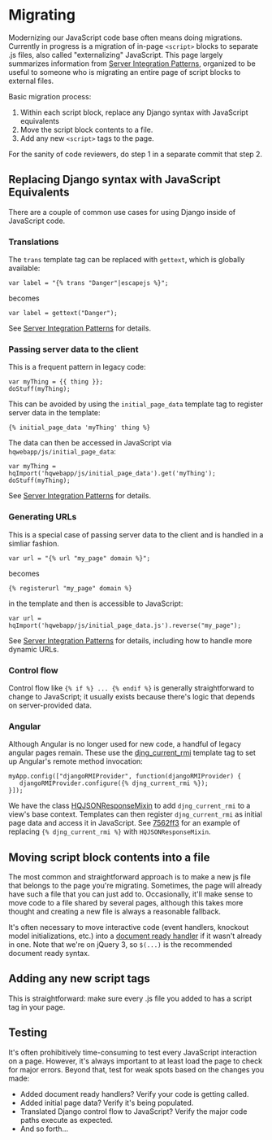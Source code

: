 # Migrating

Modernizing our JavaScript code base often means doing migrations. Currently in progress is a migration of in-page `<script>` blocks to separate .js files, also called "externalizing" JavaScript. This page largely summarizes information from [Server Integration Patterns](./integration-patterns.md), organized to be useful to someone who is migrating an entire page of script blocks to external files.

Basic migration process:

1. Within each script block, replace any Django syntax with JavaScript equivalents
1. Move the script block contents to a file.
1. Add any new `<script>` tags to the page.

For the sanity of code reviewers, do step 1 in a separate commit that step 2.

## Replacing Django syntax with JavaScript Equivalents

There are a couple of common use cases for using Django inside of JavaScript code.

### Translations

The `trans` template tag can be replaced with `gettext`, which is globally available:

```
var label = "{% trans "Danger"|escapejs %}";
```

becomes

```
var label = gettext("Danger");
```

See [Server Integration Patterns](./integration-patterns.md) for details.

### Passing server data to the client

This is a frequent pattern in legacy code:
```
var myThing = {{ thing }};
doStuff(myThing);
```

This can be avoided by using the `initial_page_data` template tag to register server data in the template:
```
{% initial_page_data 'myThing' thing %}
```

The data can then be accessed in JavaScript via `hqwebapp/js/initial_page_data`:
```
var myThing = hqImport('hqwebapp/js/initial_page_data').get('myThing');
doStuff(myThing);
```

See [Server Integration Patterns](./integration-patterns.md) for details.

### Generating URLs

This is a special case of passing server data to the client and is handled in a simliar fashion.

```
var url = "{% url "my_page" domain %}";
```

becomes

```
{% registerurl "my_page" domain %}
```

in the template and then is accessible to JavaScript:

```
var url = hqImport('hqwebapp/js/initial_page_data.js').reverse("my_page");
```

See [Server Integration Patterns](./integration-patterns.md) for details, including how to handle more dynamic URLs.

### Control flow

Control flow like `{% if %} ... {% endif %}` is generally straightforward to change to JavaScript; it usually exists because there's logic that depends on server-provided data.

### Angular

Although Angular is no longer used for new code, a handful of legacy angular pages remain. These use the [djng_current_rmi](http://django-angular.readthedocs.io/en/latest/remote-method-invocation.html) template tag to set up Angular's remote method invocation:
```
myApp.config(["djangoRMIProvider", function(djangoRMIProvider) {
   djangoRMIProvider.configure({% djng_current_rmi %});
}]);
```

We have the class [HQJSONResponseMixin](https://github.com/dimagi/commcare-hq/blob/master/corehq/apps/hqwebapp/views.py#L1262) to add `djng_current_rmi` to a view's base context. Templates can then register `djng_current_rmi` as initial page data and access it in JavaScript. See [7562ff3](https://github.com/dimagi/commcare-hq/commit/7562ff353877e3f6bf98695796ce147f1e2f7b46) for an example of replacing `{% djng_current_rmi %}` with `HQJSONResponseMixin`.

## Moving script block contents into a file

The most common and straightforward approach is to make a new js file that belongs to the page you're migrating. Sometimes, the page will already have such a file that you can just add to. Occasionally, it'll make sense to move code to a file shared by several pages, although this takes more thought and creating a new file is always a reasonable fallback.

It's often necessary to move interactive code (event handlers, knockout model initializations, etc.) into a [document ready handler](https://api.jquery.com/ready/) if it wasn't already in one. Note that we're on jQuery 3, so `$(...)` is the recommended document ready syntax.

## Adding any new script tags

This is straightforward: make sure every .js file you added to has a script tag in your page.

## Testing

It's often prohibitively time-consuming to test every JavaScript interaction on a page. However, it's always important to at least load the page to check for major errors. Beyond that, test for weak spots based on the changes you made:
- Added document ready handlers? Verify your code is getting called.
- Added initial page data? Verify it's being populated.
- Translated Django control flow to JavaScript? Verify the major code paths execute as expected.
- And so forth...
